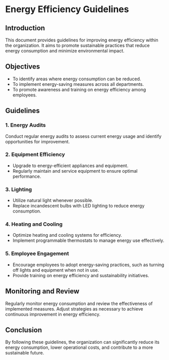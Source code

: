 # Energy Efficiency Guidelines

## Introduction
This document provides guidelines for improving energy efficiency within the organization. It aims to promote sustainable practices that reduce energy consumption and minimize environmental impact.

## Objectives
- To identify areas where energy consumption can be reduced.
- To implement energy-saving measures across all departments.
- To promote awareness and training on energy efficiency among employees.

## Guidelines

### 1. Energy Audits
Conduct regular energy audits to assess current energy usage and identify opportunities for improvement.

### 2. Equipment Efficiency
- Upgrade to energy-efficient appliances and equipment.
- Regularly maintain and service equipment to ensure optimal performance.

### 3. Lighting
- Utilize natural light whenever possible.
- Replace incandescent bulbs with LED lighting to reduce energy consumption.

### 4. Heating and Cooling
- Optimize heating and cooling systems for efficiency.
- Implement programmable thermostats to manage energy use effectively.

### 5. Employee Engagement
- Encourage employees to adopt energy-saving practices, such as turning off lights and equipment when not in use.
- Provide training on energy efficiency and sustainability initiatives.

## Monitoring and Review
Regularly monitor energy consumption and review the effectiveness of implemented measures. Adjust strategies as necessary to achieve continuous improvement in energy efficiency.

## Conclusion
By following these guidelines, the organization can significantly reduce its energy consumption, lower operational costs, and contribute to a more sustainable future.
